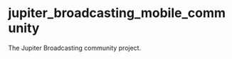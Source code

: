 jupiter_broadcasting_mobile_community
=====================================

The Jupiter Broadcasting community project. 